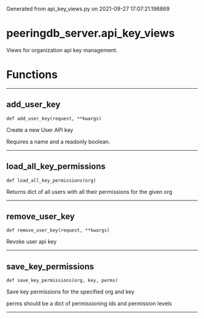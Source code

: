 Generated from api_key_views.py on 2021-09-27 17:07:21.196869

# peeringdb_server.api_key_views

Views for organization api key management.

# Functions
---

## add_user_key
`def add_user_key(request, **kwargs)`

Create a new User API key

Requires a name and a readonly boolean.

---
## load_all_key_permissions
`def load_all_key_permissions(org)`

Returns dict of all users with all their permissions for
the given org

---
## remove_user_key
`def remove_user_key(request, **kwargs)`

Revoke user api key

---
## save_key_permissions
`def save_key_permissions(org, key, perms)`

Save key permissions for the specified org and key

perms should be a dict of permissioning ids and permission levels

---